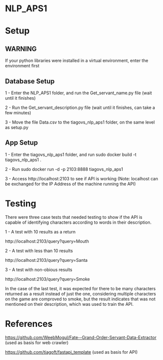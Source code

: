 # NLP_APS1

# Setup

## WARNING

If your python libraries were installed in a virtual environment, enter the environment first

## Database Setup

1 - Enter the NLP_APS1 folder, and run the Get_servant_name.py file (wait until it finishes)

2 - Run the Get_servant_description.py file (wait until it finishes, can take a few minutes)

3 - Move the file Data.csv to the tiagovs_nlp_aps1 folder, on the same level as setup.py 

## App Setup

1 - Enter the tiagovs_nlp_aps1 folder, and run sudo docker build -t tiagovs_nlp_aps1 .

2 - Run sudo docker run -d -p 2103:8888 tiagovs_nlp_aps1

3 - Access http://localhost:2103 to see if API is working (Note: localhost can be exchanged for the IP Address of the machine running the API)

# Testing

There were three case tests that needed testing to show if the API is capable of identifying characters according to words in their description.

1 - A test with 10 results as a return

http://localhost:2103/query?query=Mouth

2 - A test with less than 10 results

http://localhost:2103/query?query=Santa

3 - A test with non-obious results

http://localhost:2103/query?query=Smoke

In the case of the last test, it was expected for there to be many characters returned as a result instead of just the one, considering multiple characters on the game are comproved to smoke, but the result indicates that was not mentioned on their description, which was used to train the API.

# References

https://github.com/WeebMogul/Fate--Grand-Order-Servant-Data-Extractor (used as basis for web crawler)

https://github.com/tiagoft/fastapi_template (used as basis for API)

